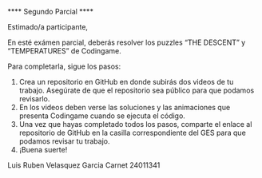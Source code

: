 **** Segundo Parcial ****

Estimado/a participante,

En esté exámen parcial, deberás resolver los puzzles “THE DESCENT” y
“TEMPERATURES” de Codingame.

Para completarla, sigue los pasos:
1. Crea un repositorio en GitHub en donde subirás dos videos de tu trabajo.
Asegúrate de que el repositorio sea público para que podamos revisarlo.
2. En los videos deben verse las soluciones y las animaciones que presenta
Codingame cuando se ejecuta el código.
3. Una vez que hayas completado todos los pasos, comparte el enlace al
repositorio de GitHub en la casilla correspondiente del GES para que
podamos revisar tu trabajo.
4. ¡Buena suerte!




Luis Ruben Velasquez Garcia
Carnet 24011341
